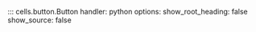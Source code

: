 ::: cells.button.Button
    handler: python
    options:
      show_root_heading: false
      show_source: false
